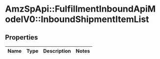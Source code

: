 # AmzSpApi::FulfillmentInboundApiModelV0::InboundShipmentItemList

## Properties
Name | Type | Description | Notes
------------ | ------------- | ------------- | -------------

